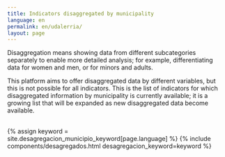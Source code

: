 ```yaml
---
title: Indicators disaggregated by municipality
language: en
permalink: en/udalerria/
layout: page
---
```



<div class="container">
<p>Disaggregation means showing data from different subcategories separately to enable more detailed analysis; for example, differentiating data for women and men, or for minors and adults.</p>
<p>This platform aims to offer disaggregated data by different variables, but this is not possible for all indicators. This is the list of indicators for which disaggregated information by municipality is currently available; it is a growing list that will be expanded as new disaggregated data become available.</p>
<br>
{% assign keyword = site.desagregacion_municipio_keyword[page.language] %}
{% include components/desagregados.html desagregacion_keyword=keyword %}
</div>
